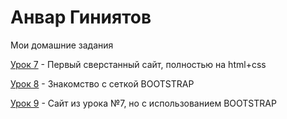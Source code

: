 
# Анвар Гиниятов
Мои домашние задания

[Урок 7](https://anvarrexx.github.io/lesson_7/src/ "Кликай") - Первый сверстанный сайт, полностью на html+css

[Урок 8](https://anvarrexx.github.io/lesson_8/src/ "Кликай") - Знакомство с сеткой BOOTSTRAP

[Урок 9](https://anvarrexx.github.io/lesson_9/src/ "Кликай") - Сайт из урока №7, но с использованием BOOTSTRAP

